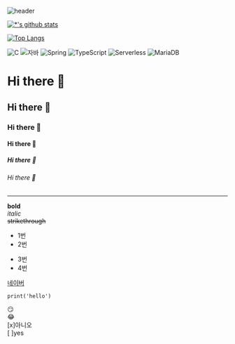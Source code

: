 ![header](https://capsule-render.vercel.app/api?type=wave&color=auto&height=300&section=header&text=깃허브%20특강&fontSize=90)

[![*'s github stats](https://github-readme-stats.vercel.app/api?username=jungwooklee59)](https://github.com/jungwooklee59)

[![Top Langs](https://github-readme-stats.vercel.app/api/top-langs/?username=jungwooklee59)](https://github.com/jungwooklee59/github-readme-stats)

![C](https://img.shields.io/badge/-C-123456?style=flat-square&logo=C&logoColor=black)
![자바](https://img.shields.io/badge/-자바-007396?style=flat&logo=Java&logoColor=ffffff)
![Spring](https://img.shields.io/badge/-Spring-6DB33F?style=for-the-badge&logo=Spring&logoColor=white)
![TypeScript](https://img.shields.io/badge/-TypeScript-3178C6?style=flat-square&logo=TypeScript&logoColor=white)
![Serverless](https://img.shields.io/badge/-Serverless-FD5750?style=flat-square&logo=Serverless&logoColor=magenta)
![MariaDB](https://img.shields.io/badge/-MariaDB-1F305F?style=flat-square&logo=mariadb&logoColor=white)

# Hi there 👋
## Hi there 👋
### Hi there 👋
#### Hi there 👋
##### Hi there 👋
###### Hi there 👋
---
**bold** <br>
*italic* <br>
~~strikethrough~~
* 1번
* 2번
- 3번
- 4번

[네이버](https://www.naver.com)

```
print('hello')
```

:smirk:<br>
:joy:<br>
[x]아니오<br>
[ ]yes<br>
